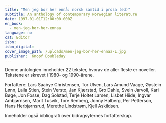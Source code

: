 ```yaml
---
title: "Men jeg bor her ennå: norsk samtid i prosa (ed)"
subtitle: An anthology of contemporary Norwegian literature
date: 1997-01-01T12:00:00.000Z
en_book:
  - men-jeg-bor-her-ennaa
language: no
cat: Editor
isbn:
isbn_digital:
cover_image_path: /uploads/men-jeg-bor-her-ennaa-L.jpg
publisher:  Knopf Doubleday
---
```

Denne antologien inneholder 22 tekster, hvorav de aller fleste er noveller. Tekstene er skrevet i 1980- og 1990-årene.

Forfattere: Lars Saabye Christensen, Tor Ulven, Lars Amund Vaage, Øystein Lønn, Laila Stien, Stein Versto, Jan Kjærstad, Gro Dahle, Svein Jarvoll, Kari Bøge, Jon Fosse, Dag Solstad, Terje Holtet Larsen, Lisbet Hiide, Ingvar Ambjørnsen, Marit Tusvik, Tore Renberg, Jonny Halberg, Per Petterson, Hans Herbjørnsrud, Merethe Lindstrøm, Kjell Askildsen.

Inneholder også bibliografi over bidragsyternes forfatterskap.
